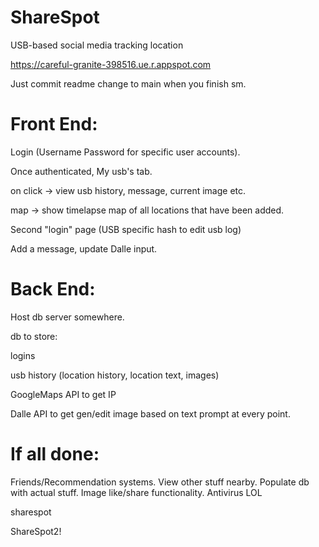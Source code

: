# ShareSpot
USB-based social media tracking location

https://careful-granite-398516.ue.r.appspot.com


Just commit readme change to main when you finish sm.

# Front End:
Login (Username Password for specific user accounts).

Once authenticated, My usb's tab. 

  on click -> view usb history, message, current image etc. 
  
  map -> show timelapse map of all locations that have been added.

  

Second "login" page (USB specific hash to edit usb log)

Add a message, update Dalle input.


# Back End:
Host db server somewhere.

db to store:

  logins
  
  usb history (location history, location text, images) 
  
  GoogleMaps API to get IP
  
  Dalle API to get gen/edit image based on text prompt at every point. 


# If all done:
Friends/Recommendation systems. View other stuff nearby.
Populate db with actual stuff. 
Image like/share functionality. 
Antivirus LOL

sharespot

ShareSpot2!
